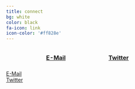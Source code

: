 ```yaml
---
title: connect
bg: white
color: black
fa-icon: link
icon-color: '#ff828e'
---
```


<style>
  table.connect {
    width: 100%;
    border-collapse:separate;
    border-spacing: 100px 5px;
  }
  
  td.connect {
    width: 50%;
    text-align: center;
  }
  
  td.title {
    text-align: center;
    font-weight: bold;
  }
</style>

<table class="connect">
  <tr>
    <td class="connect">
      <a href="mailto:bestpuckin@gmail.com">
         <span class="fa-stack subtlecircle" style="font-size:100px; background:rgba(255,130,142,0.1)">
           <i class="fa fa-circle fa-stack-2x text-white"></i>
           <i class="fa far fa-envelope fa-stack-1x fa-dg"></i>
         </span>
       </a>
    </td>
    <td class="connect">
      <a href="https://twitter.com/bestpuckin" target="_blank">
        <span class="fa-stack subtlecircle" style="font-size:100px; background:rgb(29,161,242,0.1)">
          <i class="fa fa-circle fa-stack-2x text-white"></i>
          <i class="fa fa-twitter fa-stack-1x text-blue"></i>
        </span>
      </a>
    </td>
  </tr>
  <tr>
    <td class="title"><a href="mailto:bestpuckin@gmail.com">E-Mail</a></td>
    <td class="title"><a href="https://twitter.com/bestpuckin" target="_blank">Twitter</a></td>
  </tr>
</table>

<div class="container text-center">
  <div class="row text-center">
    <div class="col-lg-6">
      <div class="row">
        <div class="col-md-12 text-center">
          <a href="mailto:bestpuckin@gmail.com">
            <span class="fa-stack subtlecircle" style="font-size:100px; background:rgba(255,130,142,0.1)">
              <i class="fa fa-circle fa-stack-2x text-white"></i>
              <i class="fa far fa-envelope fa-stack-1x fa-dg"></i>
            </span>
          </a>
        </div>
      </div>
      <div class="row">
        <div class="col-md-12 text-center">
          <a href="mailto:bestpuckin@gmail.com">E-Mail</a>
        </div>
      </div>
    </div>
    <div class="col-lg-6">
      <div class="row">
        <div class="col-md-12 text-center">
          <a href="https://twitter.com/bestpuckin" target="_blank">
            <span class="fa-stack subtlecircle" style="font-size:100px; background:rgb(29,161,242,0.1)">
              <i class="fa fa-circle fa-stack-2x text-white"></i>
              <i class="fa fa-twitter fa-stack-1x text-blue"></i>
            </span>
          </a>
        </div>
      </div>
      <div class="row">
        <div class="col-md-12 text-center">
          <a href="https://twitter.com/bestpuckin" target="_blank">Twitter</a>
        </div>
      </div>  
    </div>
  </div>
</div>
